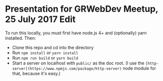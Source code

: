 # Presentation for GRWebDev Meetup, 25 July 2017 Edit

To run this locally, you must first have node.js 4+ and (optionally) yarn installed. Then:

* Clone this repo and cd into the directory
* Run `npm install` or `yarn install`
* Run `npm run build` or `yarn build`
* Start a server on localhost with `public/` as the doc root. (I use the `[http-server](https://www.npmjs.com/package/http-server)` node module for that, because it's easy.)

